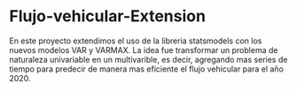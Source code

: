 # Flujo-vehicular-Extension
En este proyecto extendimos el uso de la libreria statsmodels con los nuevos modelos VAR y VARMAX. La idea fue transformar un problema de naturaleza univariable en un multivarible, es decir, agregando mas series de tiempo para predecir de manera mas eficiente el flujo vehicular para el año 2020. 
